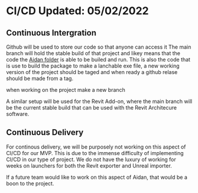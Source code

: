 # CI/CD Updated: 05/02/2022

## Continuous Intergration 
Github will be used to store our code so that anyone can access it 
The main branch will hold the stable build of that project and likey means that the code the [Aidan folder](/Aidan/Aidan.uproject) is able to be builed and run. This is also the code that is use to build the package to make a lanchable exe file, a new working version of the project should be taged and when ready a github relase should be made from a tag.

when working on the project make a new branch 

A similar setup will be used for the Revit Add-on, where the main branch will be the current stable build that can be used with the Revit Architecure software. 

## Continuous Delivery

For continous delivery, we will be purposely not working on this aspect of CI/CD for our MVP. This is due to the immense difficulty of implementing CI/CD in our type of project. We do not have the luxury of working for weeks on launchers for both the Revit exporter and Unreal importer.

If a future team would like to work on this aspect of Aidan, that would be a boon to the project.

